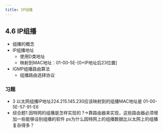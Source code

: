 ```yaml
---
title: IP组播
---
```

## 4.6 IP组播
- 组播的概念
- IP组播地址
    - 使用D类地址
    - 映射到MAC地址：01-00-5E-[0+IP地址后23位置]
- IGMP组播路由算法
    - 组播路由选择协议
### 习题
- 3 以太网组播IP地址224.215.145.230应该映射到的组播MAC地址是 01-00-5E-57-91-E6  
- 综合题1 因特网的组播是怎样实现的 ?→靠路由器来实现，这些路由器必须增加一些能够设别组播的软件
ps为什么因特网上的组播数据比以太网上的组播复杂得多？
